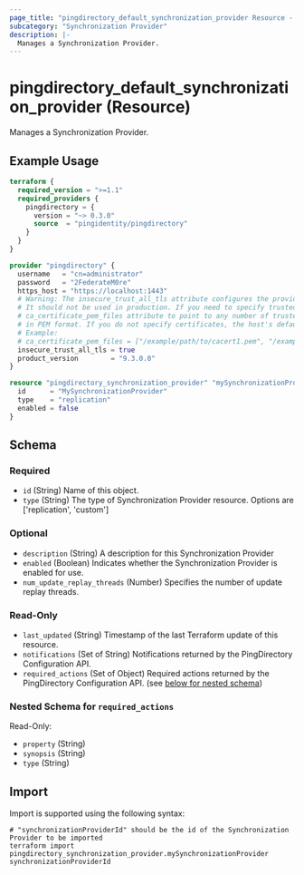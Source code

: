 ```yaml
---
page_title: "pingdirectory_default_synchronization_provider Resource - terraform-provider-pingdirectory"
subcategory: "Synchronization Provider"
description: |-
  Manages a Synchronization Provider.
---
```


# pingdirectory_default_synchronization_provider (Resource)

Manages a Synchronization Provider.

## Example Usage

```terraform
terraform {
  required_version = ">=1.1"
  required_providers {
    pingdirectory = {
      version = "~> 0.3.0"
      source  = "pingidentity/pingdirectory"
    }
  }
}

provider "pingdirectory" {
  username   = "cn=administrator"
  password   = "2FederateM0re"
  https_host = "https://localhost:1443"
  # Warning: The insecure_trust_all_tls attribute configures the provider to trust any certificate presented by the PingDirectory server.
  # It should not be used in production. If you need to specify trusted CA certificates, use the
  # ca_certificate_pem_files attribute to point to any number of trusted CA certificate files
  # in PEM format. If you do not specify certificates, the host's default root CA set will be used.
  # Example:
  # ca_certificate_pem_files = ["/example/path/to/cacert1.pem", "/example/path/to/cacert2.pem"]
  insecure_trust_all_tls = true
  product_version        = "9.3.0.0"
}

resource "pingdirectory_synchronization_provider" "mySynchronizationProvider" {
  id      = "MySynchronizationProvider"
  type    = "replication"
  enabled = false
}
```

<!-- schema generated by tfplugindocs -->
## Schema

### Required

- `id` (String) Name of this object.
- `type` (String) The type of Synchronization Provider resource. Options are ['replication', 'custom']

### Optional

- `description` (String) A description for this Synchronization Provider
- `enabled` (Boolean) Indicates whether the Synchronization Provider is enabled for use.
- `num_update_replay_threads` (Number) Specifies the number of update replay threads.

### Read-Only

- `last_updated` (String) Timestamp of the last Terraform update of this resource.
- `notifications` (Set of String) Notifications returned by the PingDirectory Configuration API.
- `required_actions` (Set of Object) Required actions returned by the PingDirectory Configuration API. (see [below for nested schema](#nestedatt--required_actions))

<a id="nestedatt--required_actions"></a>
### Nested Schema for `required_actions`

Read-Only:

- `property` (String)
- `synopsis` (String)
- `type` (String)

## Import

Import is supported using the following syntax:

```shell
# "synchronizationProviderId" should be the id of the Synchronization Provider to be imported
terraform import pingdirectory_synchronization_provider.mySynchronizationProvider synchronizationProviderId
```

